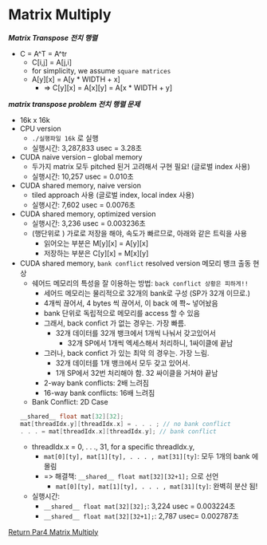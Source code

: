 # Matrix Multiply

***Matrix Transpose 전치 행렬***
- C = A^T = A^tr
  - C[i,j] = A[j,i]
  - for simplicity, we assume `square matrices`
  - A[y][x] = A[y * WIDTH + x]
    - => C[y][x] = A[x][y] = A[x * WIDTH + y]


***matrix transpose problem 전치 행렬 문제***
- 16k x 16k
- CPU version
  - `./실행파일 16k` 로 실행 
  - 실행시간: 3,287,833 usec = 3.28초
- CUDA naive version – global memory
  - 두가지 matrix 모두 pitched 된거 고려해서 구현 필요! (글로벌 index 사용)
  - 실행시간: 10,257 usec = 0.010초
- CUDA shared memory, naive version
  - tiled approach 사용 (글로벌 index, local index 사용)
  - 실행시간: 7,602 usec = 0.0076초
- CUDA shared memory, optimized version
  - 실행시간: 3,236 usec = 0.003236초
  - (행단위로 ) 가로로 저장을 해야, 속도가 빠르므로, 아래와 같은 트릭을 사용  
    - 읽어오는 부분은 M[y][x] = A[y][x]
    - 저장하는 부분은 C[y][x] = M[x][y]
- CUDA shared memory, `bank conflict` resolved version 메모리 뱅크 출동 현상
  - 쉐어드 메모리의 특성을 잘 이용하는 방법: `back conflict 상황은 피하게!!`
    - 세어드 메모리는 물리적으로 32개의 bank로 구성 (SP가 32개 이므로.)
    - 4개씩 끊어서, 4 bytes 씩 끊어서, 이 back 에 쫙~ 넣어놨음
    - bank 단위로 독립적으로 메모리를 access 할 수 있음
    - 그래서, back confict 가 없는 경우는. 가장 빠름. 
      - 32개 데이터를 32개 뱅크에서 1개씩 나눠서 갖고있어서 
        - 32개 SP에서 1개씩 엑세스해서 처리하니, 1싸이클에 끝남
    - 그러나, back confict 가 있는 최악 의 경우는. 가장 느림.
      - 32개 데이터를 1개 뱅크에서 모두 갖고 있어서.
      - 1개 SP에서 32번 처리해야 함. 32 싸이클을 거쳐야 끝남 
    - 2-way bank conflicts: 2배 느려짐
    - 16-way bank conflicts: 16배 느려짐
  - Bank Conflict: 2D Case
  ```c++
  __shared__ float mat[32][32];
  mat[threadIdx.y][threadIdx.x] = . . . ; // no bank conflict
  . . . = mat[threadIdx.x][threadIdx.y]; // bank conflict
  ```
   - threadIdx.x = 0, . . ., 31, for a specific threadIdx.y,
     - `mat[0][ty], mat[1][ty], . . . , mat[31][ty]`: 모두 1개의 bank 에 몰림
     - => 해결책: `__shared__ float mat[32][32+1];` 으로 선언 
       - `mat[0][ty], mat[1][ty], . . . , mat[31][ty]`: 완벽히 분산 됨!
  - 실행시간:
    - `__shared__ float mat[32][32];`: 3,224 usec = 0.003224초
    - `__shared__ float mat[32][32+1];`: 2,787 usec= 0.002787초



[Return Par4 Matrix Multiply](../README.md)  